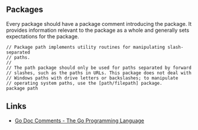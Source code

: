 ## Packages
Every package should have a package comment introducing the package. It provides information relevant to the package as a whole and generally sets expectations for the package.

```
// Package path implements utility routines for manipulating slash-separated
// paths.
//
// The path package should only be used for paths separated by forward
// slashes, such as the paths in URLs. This package does not deal with
// Windows paths with drive letters or backslashes; to manipulate
// operating system paths, use the [path/filepath] package.
package path
```

## Links
- [Go Doc Comments - The Go Programming Language](https://tip.golang.org/doc/comment)